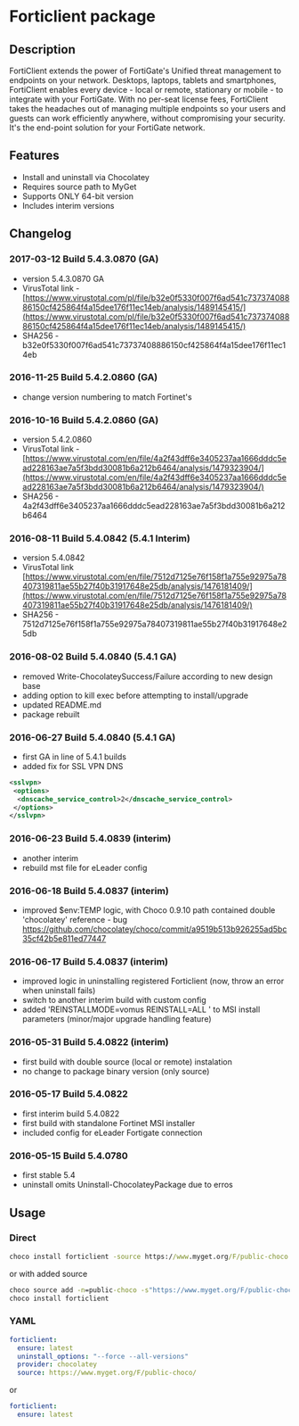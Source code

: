# Forticlient package

## Description

FortiClient extends the power of FortiGate's Unified threat management to endpoints on your network. Desktops, laptops, tablets and smartphones, FortiClient enables every device - local or remote, stationary or mobile - to integrate with your FortiGate. With no per-seat license fees, FortiClient takes the headaches out of managing multiple endpoints so your users and guests can work efficiently anywhere, without compromising your security. It's the end-point solution for your FortiGate network.

## Features

* Install and uninstall via Chocolatey
* Requires source path to MyGet
* Supports ONLY 64-bit version
* Includes interim versions

## Changelog

### 2017-03-12 Build 5.4.3.0870 (GA)

* version 5.4.3.0870 GA
* VirusTotal link - [https://www.virustotal.com/pl/file/b32e0f5330f007f6ad541c73737408886150cf425864f4a15dee176f11ec14eb/analysis/1489145415/](https://www.virustotal.com/pl/file/b32e0f5330f007f6ad541c73737408886150cf425864f4a15dee176f11ec14eb/analysis/1489145415/)
* SHA256 - b32e0f5330f007f6ad541c73737408886150cf425864f4a15dee176f11ec14eb

### 2016-11-25 Build 5.4.2.0860 (GA)

* change version numbering to match Fortinet's

### 2016-10-16 Build 5.4.2.0860 (GA)

* version 5.4.2.0860
* VirusTotal link - [https://www.virustotal.com/en/file/4a2f43dff6e3405237aa1666dddc5ead228163ae7a5f3bdd30081b6a212b6464/analysis/1479323904/](https://www.virustotal.com/en/file/4a2f43dff6e3405237aa1666dddc5ead228163ae7a5f3bdd30081b6a212b6464/analysis/1479323904/)
* SHA256 - 4a2f43dff6e3405237aa1666dddc5ead228163ae7a5f3bdd30081b6a212b6464

### 2016-08-11 Build 5.4.0842 (5.4.1 Interim)

* version 5.4.0842
* VirusTotal link [https://www.virustotal.com/en/file/7512d7125e76f158f1a755e92975a78407319811ae55b27f40b31917648e25db/analysis/1476181409/](https://www.virustotal.com/en/file/7512d7125e76f158f1a755e92975a78407319811ae55b27f40b31917648e25db/analysis/1476181409/)
* SHA256 - 7512d7125e76f158f1a755e92975a78407319811ae55b27f40b31917648e25db

### 2016-08-02 Build 5.4.0840 (5.4.1 GA)

* removed Write-ChocolateySuccess/Failure according to new design base
* adding option to kill exec before attempting to install/upgrade
* updated README.md
* package rebuilt

### 2016-06-27 Build 5.4.0840 (5.4.1 GA)

* first GA in line of 5.4.1 builds
* added fix for SSL VPN DNS

```xml
<sslvpn>
 <options>
  <dnscache_service_control>2</dnscache_service_control>
 </options>
</sslvpn>
```

### 2016-06-23 Build 5.4.0839 (interim)

* another interim
* rebuild mst file for eLeader config

### 2016-06-18 Build 5.4.0837 (interim)

* improved $env:TEMP logic, with Choco 0.9.10 path contained double 'chocolatey' reference - bug https://github.com/chocolatey/choco/commit/a9519b513b926255ad5bc35cf42b5e811ed77447

### 2016-06-17 Build 5.4.0837 (interim)

* improved logic in uninstalling registered Forticlient (now, throw an error when uninstall fails)
* switch to another interim build with custom config
* added 'REINSTALLMODE=vomus REINSTALL=ALL ' to MSI install parameters (minor/major upgrade handling feature)

### 2016-05-31 Build 5.4.0822 (interim)

* first build with double source (local or remote) instalation
* no change to package binary version (only source)

### 2016-05-17 Build 5.4.0822

* first interim build 5.4.0822
* first build with standalone Fortinet MSI installer
* included config for eLeader Fortigate connection

### 2016-05-15 Build 5.4.0780

* first stable 5.4
* uninstall omits Uninstall-ChocolateyPackage due to erros

## Usage

### Direct

```cmd
choco install forticlient -source https://www.myget.org/F/public-choco
```

or with added source

```cmd
choco source add -n=public-choco -s"https://www.myget.org/F/public-choco" --priority=10
choco install forticlient
```

### YAML

```yaml
forticlient:
  ensure: latest
  uninstall_options: "--force --all-versions"
  provider: chocolatey
  source: https://www.myget.org/F/public-choco/
```

or

```yaml
forticlient:
  ensure: latest
```
